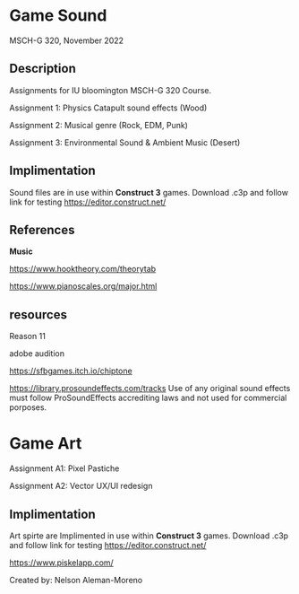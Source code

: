 # Game Sound
MSCH-G 320, November 2022


## Description
Assignments for IU bloomington MSCH-G 320 Course.

Assignment 1: Physics Catapult sound effects (Wood)

Assignment 2: Musical genre (Rock, EDM, Punk)

Assignment 3: Environmental Sound & Ambient Music (Desert)


## Implimentation
Sound files are in use within **Construct 3** games. Download .c3p and follow link for testing
https://editor.construct.net/

## References

**Music**

https://www.hooktheory.com/theorytab

https://www.pianoscales.org/major.html

## resources

Reason 11

adobe audition 

https://sfbgames.itch.io/chiptone

https://library.prosoundeffects.com/tracks
Use of any original sound effects must follow ProSoundEffects accrediting laws and not used for commercial porposes.





# Game Art

Assignment A1: Pixel Pastiche

Assignment A2: Vector UX/UI redesign

## Implimentation
Art spirte are Implimented in use within **Construct 3** games. Download .c3p and follow link for testing
https://editor.construct.net/

https://www.piskelapp.com/


Created by: Nelson Aleman-Moreno
